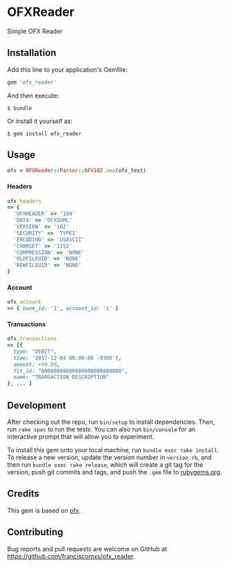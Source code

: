 # OFXReader

Simple OFX Reader

## Installation

Add this line to your application's Gemfile:

```ruby
gem 'ofx_reader'
```

And then execute:

    $ bundle

Or install it yourself as:

    $ gem install ofx_reader

## Usage

```ruby
ofx = OFXReader::Parser::OFX102.new(ofx_text)
```

#### Headers

```ruby
ofx.headers
=> {
  'OFXHEADER' => '100'
  'DATA' => 'OFXSGML'
  'VERSION' => '102'
  'SECURITY' => 'TYPE1'
  'ENCODING' => 'USASCII'
  'CHARSET' => '1252'
  'COMPRESSION' => 'NONE'
  'OLDFILEUID' => 'NONE'
  'NEWFILEUID' => 'NONE'
}
```

#### Account

```ruby
ofx.account
=> { bank_id: '1', account_id: '1' }
```

#### Transactions

```ruby
ofx.transactions
=> [{
  type: "DEBIT",
  time: '2017-12-04 00:00:00 -0300'),
  amount: -99.99,
  fit_id: "00000000000000000000000000",
  name: "TRANSACTION DESCRIPTION"
}, ... ]
```

## Development

After checking out the repo, run `bin/setup` to install dependencies. Then, run `rake spec` to run the tests. You can also run `bin/console` for an interactive prompt that will allow you to experiment.

To install this gem onto your local machine, run `bundle exec rake install`. To release a new version, update the version number in `version.rb`, and then run `bundle exec rake release`, which will create a git tag for the version, push git commits and tags, and push the `.gem` file to [rubygems.org](https://rubygems.org).

## Credits

This gem is based on [ofx](https://github.com/fnando/ofx).

## Contributing

Bug reports and pull requests are welcome on GitHub at https://github.com/franciscomxs/ofx_reader.
